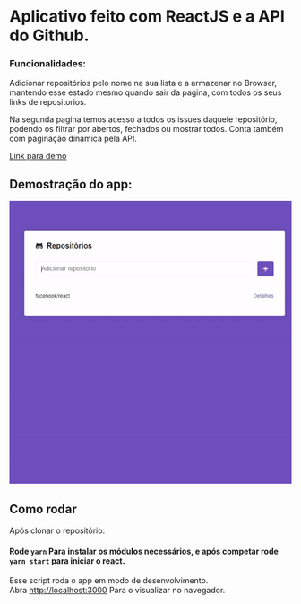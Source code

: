 # Aplicativo feito com ReactJS e a API do Github. <br />
### Funcionalidades:

Adicionar repositórios pelo nome na sua lista e a armazenar no Browser, mantendo esse estado mesmo quando sair da pagina, com todos os seus links de repositorios.

Na segunda pagina temos acesso a todos os issues daquele repositório, podendo os filtrar por abertos, fechados ou mostrar todos. Conta também com paginação dinâmica pela API. 

[Link para demo](https://festive-panini-93af81.netlify.app/)

## Demostração do app:
![](demo.gif)

## Como rodar

Após clonar o repositório:

#### Rode `yarn` Para instalar os módulos necessários, e após competar rode `yarn start` para iniciar o react.

Esse script roda o app em modo de desenvolvimento.<br />
Abra [http://localhost:3000](http://localhost:3000) Para o visualizar no navegador.
